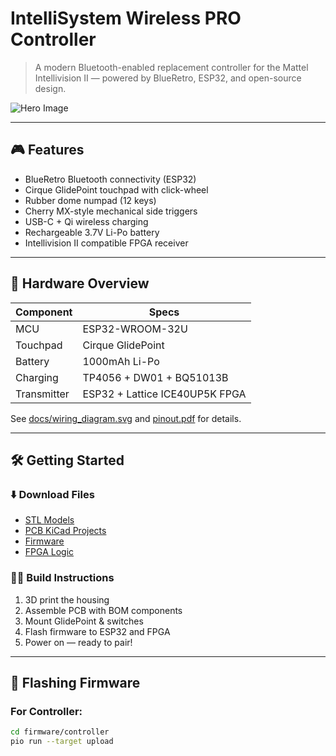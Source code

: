 # IntelliSystem Wireless PRO Controller

> A modern Bluetooth-enabled replacement controller for the Mattel Intellivision II — powered by BlueRetro, ESP32, and open-source design.

![Hero Image](docs/controller_render.png)

---

## 🎮 Features

- BlueRetro Bluetooth connectivity (ESP32)
- Cirque GlidePoint touchpad with click-wheel
- Rubber dome numpad (12 keys)
- Cherry MX-style mechanical side triggers
- USB-C + Qi wireless charging
- Rechargeable 3.7V Li-Po battery
- Intellivision II compatible FPGA receiver

---

## 🧰 Hardware Overview

| Component        | Specs                            |
|------------------|-----------------------------------|
| MCU              | ESP32-WROOM-32U                  |
| Touchpad         | Cirque GlidePoint                |
| Battery          | 1000mAh Li-Po                    |
| Charging         | TP4056 + DW01 + BQ51013B         |
| Transmitter      | ESP32 + Lattice ICE40UP5K FPGA   |

See [docs/wiring_diagram.svg](docs/wiring_diagram.svg) and [pinout.pdf](docs/pinout.pdf) for details.

---

## 🛠️ Getting Started

### ⬇️ Download Files
- [STL Models](models/stl/)
- [PCB KiCad Projects](hardware/)
- [Firmware](firmware/)
- [FPGA Logic](firmware/receiver_fpga/verilog)

### 🧑‍🏭 Build Instructions
1. 3D print the housing
2. Assemble PCB with BOM components
3. Mount GlidePoint & switches
4. Flash firmware to ESP32 and FPGA
5. Power on — ready to pair!

---

## 🚀 Flashing Firmware

### For Controller:
```bash
cd firmware/controller
pio run --target upload
